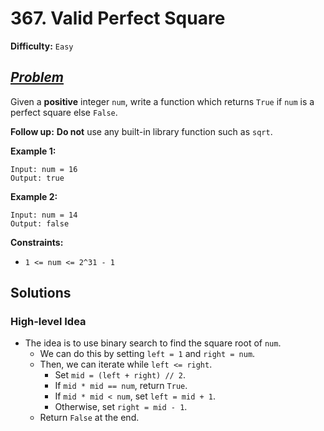 # 367. Valid Perfect Square

**Difficulty:** `Easy`

## _[Problem](https://leetcode.com/problems/valid-perfect-square/)_

Given a **positive** integer `num`, write a function which returns `True` if `num` is a perfect square else `False`.

**Follow up:** **Do not** use any built-in library function such as `sqrt`.

**Example 1:**

```plaintext
Input: num = 16
Output: true
```

**Example 2:**

```plaintext
Input: num = 14
Output: false
```

**Constraints:**

- `1 <= num <= 2^31 - 1`

## Solutions

### High-level Idea

- The idea is to use binary search to find the square root of `num`.
  - We can do this by setting `left = 1` and `right = num`.
  - Then, we can iterate while `left <= right`.
    - Set `mid = (left + right) // 2`.
    - If `mid * mid == num`, return `True`.
    - If `mid * mid < num`, set `left = mid + 1`.
    - Otherwise, set `right = mid - 1`.
  - Return `False` at the end.
